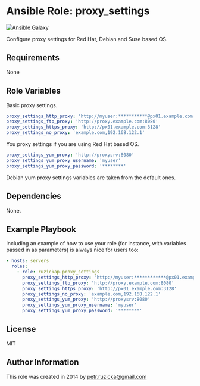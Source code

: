 # Ansible Role: proxy_settings

[![Ansible Galaxy](http://img.shields.io/badge/galaxy-ruzickap.proxy_settings-660198.svg)](https://galaxy.ansible.com/ruzickap/proxy_settings/)

Configure proxy settings for Red Hat, Debian and Suse based OS.

## Requirements

None

## Role Variables

Basic proxy settings.

```yaml
proxy_settings_http_proxy: 'http://myuser:***********@px01.example.com:3128'
proxy_settings_ftp_proxy: 'http://proxy.example.com:8080'
proxy_settings_https_proxy: 'http://px01.example.com:3128'
proxy_settings_no_proxy: 'example.com,192.168.122.1'
```

You proxy settings if you are using Red Hat based OS.

```yaml
proxy_settings_yum_proxy: 'http://proxysrv:8080'
proxy_settings_yum_proxy_username: 'myuser'
proxy_settings_yum_proxy_password: '********'
```

Debian yum proxy settings variables are taken from the default ones.

## Dependencies

None.

## Example Playbook

Including an example of how to use your role (for instance, with variables
passed in as parameters) is always nice for users too:

```yaml
- hosts: servers
  roles:
    - role: ruzickap.proxy_settings
      proxy_settings_http_proxy: 'http://myuser:************@px01.example.com:3128'
      proxy_settings_ftp_proxy: 'http://proxy.example.com:8080'
      proxy_settings_https_proxy: 'http://px01.example.com:3128'
      proxy_settings_no_proxy: 'example.com,192.168.122.1'
      proxy_settings_yum_proxy: 'http://proxysrv:8080'
      proxy_settings_yum_proxy_username: 'myuser'
      proxy_settings_yum_proxy_password: '********'
```

## License

MIT

## Author Information

This role was created in 2014 by [petr.ruzicka@gmail.com](mailto:petr.ruzicka@gmail.com)
